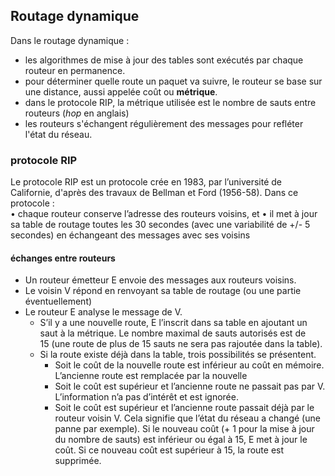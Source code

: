 ## Routage dynamique

Dans le routage dynamique :
* les algorithmes de mise à jour des tables sont exécutés par chaque routeur en permanence. 
* pour déterminer quelle route un paquet va suivre, le routeur se base sur une distance, aussi appelée coût ou **métrique**.
* dans le protocole RIP, la métrique utilisée est le nombre de sauts entre routeurs (*hop* en anglais)
* les routeurs s'échangent régulièrement des messages pour refléter l'état du réseau. 


### protocole RIP

Le protocole  RIP est un protocole crée en 1983, par l’université de Californie, d'après des travaux de Bellman et Ford (1956-58). 
Dans ce protocole :  
    • chaque routeur conserve l’adresse des routeurs voisins, et 
    • il met à jour sa table de routage toutes les 30 secondes (avec une variabilité de +/- 5 secondes) en échangeant des messages avec ses voisins
    
 #### échanges entre routeurs
 * Un routeur émetteur E envoie des messages aux routeurs voisins.
 * Le voisin V répond en renvoyant sa table de routage (ou une partie éventuellement)
 * Le routeur E analyse le message de V.
     * S’il y a une nouvelle route, E l’inscrit dans sa table en ajoutant un saut à la métrique. Le nombre maximal de sauts autorisés est de 15 (une route de plus de 15 sauts ne sera pas rajoutée dans la table).
     * Si la route existe déjà dans la table, trois possibilités se présentent.
          * Soit le coût de la nouvelle route est inférieur au coût en mémoire. L’ancienne route est remplacée par la nouvelle
          * Soit le coût est supérieur et l’ancienne route ne passait pas par V. L’information n’a pas d’intérêt et est ignorée.
          * Soit le coût est supérieur et l’ancienne route passait déjà par le routeur voisin V. Cela signifie que l’état du réseau a changé (une panne par exemple). Si le nouveau coût (+ 1 pour la mise à jour du nombre de sauts) est inférieur ou égal à 15, E met à jour le coût. Si ce nouveau coût est supérieur à 15, la route est supprimée.
